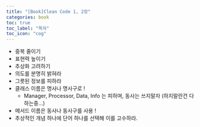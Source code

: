 ```yaml
--- 
title: "[Book]Clean Code 1, 2장"
categories: book
toc: true
toc_label: "목차"
toc_icon: "cog"
---
```


- 중복 줄이기
- 표현력 높이기
- 추상화 고려하기
- 의도를 분명히 밝혀라
- 그릇된 정보를 피하라
- 클래스 이름은 명사나 명사구로 !
    - Manager, Processor, Data, Info 는 피하며, 동사는 쓰지말자 (하지말란건 다하는중...)
- 메서드 이름은 동사나 동사구를 사용 !
- 추상적인 개념 하나에 단어 하나를 선택해 이를 고수하라.
